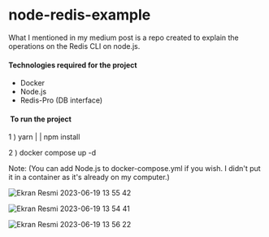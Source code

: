 # node-redis-example

What I mentioned in my medium post is a repo created to explain the operations on the Redis CLI on node.js.

#### Technologies required for the project

- Docker
- Node.js
- Redis-Pro (DB interface)

####  To run the project

1 ) yarn | | npm install

2 ) docker compose up -d

Note: (You can add Node.js to docker-compose.yml if you wish. I didn't put it in a container as it's already on my computer.)

![Ekran Resmi 2023-06-19 13 55 42](https://github.com/aliakdemirr/node-redis-example/assets/72729522/db62bebb-e375-4995-a9e4-900f06017872)

![Ekran Resmi 2023-06-19 13 54 41](https://github.com/aliakdemirr/node-redis-example/assets/72729522/60046b1e-b0cf-4f5a-90a0-aeb87de89889)

![Ekran Resmi 2023-06-19 13 56 22](https://github.com/aliakdemirr/node-redis-example/assets/72729522/0fe53124-73a9-47e6-8138-abf323ff34f4)

